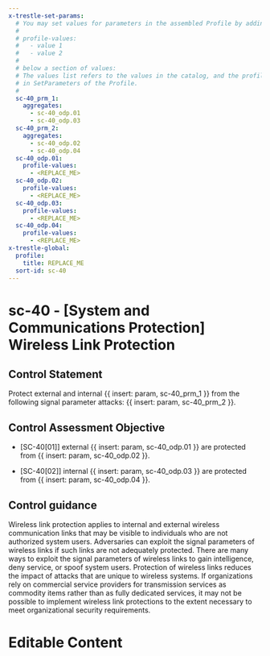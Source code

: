 ```yaml
---
x-trestle-set-params:
  # You may set values for parameters in the assembled Profile by adding
  #
  # profile-values:
  #   - value 1
  #   - value 2
  #
  # below a section of values:
  # The values list refers to the values in the catalog, and the profile-values represent values
  # in SetParameters of the Profile.
  #
  sc-40_prm_1:
    aggregates:
      - sc-40_odp.01
      - sc-40_odp.03
  sc-40_prm_2:
    aggregates:
      - sc-40_odp.02
      - sc-40_odp.04
  sc-40_odp.01:
    profile-values:
      - <REPLACE_ME>
  sc-40_odp.02:
    profile-values:
      - <REPLACE_ME>
  sc-40_odp.03:
    profile-values:
      - <REPLACE_ME>
  sc-40_odp.04:
    profile-values:
      - <REPLACE_ME>
x-trestle-global:
  profile:
    title: REPLACE_ME
  sort-id: sc-40
---
```


# sc-40 - \[System and Communications Protection\] Wireless Link Protection

## Control Statement

Protect external and internal {{ insert: param, sc-40_prm_1 }} from the following signal parameter attacks: {{ insert: param, sc-40_prm_2 }}.

## Control Assessment Objective

- \[SC-40[01]\] external {{ insert: param, sc-40_odp.01 }} are protected from {{ insert: param, sc-40_odp.02 }}.

- \[SC-40[02]\] internal {{ insert: param, sc-40_odp.03 }} are protected from {{ insert: param, sc-40_odp.04 }}.

## Control guidance

Wireless link protection applies to internal and external wireless communication links that may be visible to individuals who are not authorized system users. Adversaries can exploit the signal parameters of wireless links if such links are not adequately protected. There are many ways to exploit the signal parameters of wireless links to gain intelligence, deny service, or spoof system users. Protection of wireless links reduces the impact of attacks that are unique to wireless systems. If organizations rely on commercial service providers for transmission services as commodity items rather than as fully dedicated services, it may not be possible to implement wireless link protections to the extent necessary to meet organizational security requirements.

# Editable Content

<!-- Make additions and edits below -->
<!-- The above represents the contents of the control as received by the profile, prior to additions. -->
<!-- If the profile makes additions to the control, they will appear below. -->
<!-- The above markdown may not be edited but you may edit the content below, and/or introduce new additions to be made by the profile. -->
<!-- If there is a yaml header at the top, parameter values may be edited. Use --set-parameters to incorporate the changes during assembly. -->
<!-- The content here will then replace what is in the profile for this control, after running profile-assemble. -->
<!-- The current profile has no added parts for this control, but you may add new ones here. -->
<!-- Each addition must have a heading either of the form ## Control my_addition_name -->
<!-- or ## Part a. (where the a. refers to one of the control statement labels.) -->
<!-- "## Control" parts are new parts added after the statement part. -->
<!-- "## Part" parts are new parts added into the top-level statement part with that label. -->
<!-- Subparts may be added with nested hash levels of the form ### My Subpart Name -->
<!-- underneath the parent ## Control or ## Part being added -->
<!-- See https://ibm.github.io/compliance-trestle/tutorials/ssp_profile_catalog_authoring/ssp_profile_catalog_authoring for guidance. -->
